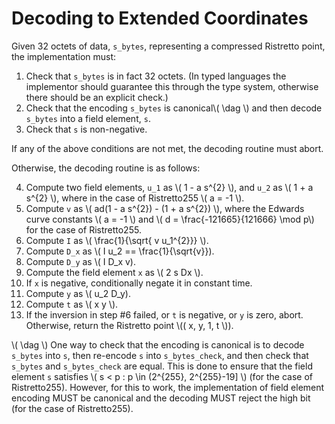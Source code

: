 # Decoding to Extended Coordinates

Given 32 octets of data, `s_bytes`, representing a compressed
Ristretto point, the implementation must:

1. Check that `s_bytes` is in fact 32 octets.  (In typed languages the
   implementor should guarantee this through the type system, otherwise
   there should be an explicit check.)
2. Check that the encoding `s_bytes` is canonical\\( \dag \\) and
   then decode `s_bytes` into a field element, `s`.
3. Check that `s` is non-negative.

If any of the above conditions are not met, the decoding routine must abort.

Otherwise, the decoding routine is as follows:

4. Compute two field elements, `u_1` as \\( 1 - a s^{2} \\),
   and `u_2` as \\( 1 + a s^{2} \\),
   where in the case of Ristretto255 \\( a = -1 \\).
5. Compute `v` as \\( ad(1 - a s^{2}) - (1 + a s^{2}) \\), where
   the Edwards curve constants \\( a = -1 \\) and
   \\( d = \frac{-121665}{121666} \mod p\\) for the
   case of Ristretto255.
6. Compute `I` as \\( \frac{1}{\sqrt{ v u_1^{2}}} \\).
7. Compute `D_x` as \\( I u_2 == \frac{1}{\sqrt{v}}).
8. Compute `D_y` as \\( I D_x v).
9. Compute the field element `x` as \\( 2 s Dx \\).
10. If `x` is negative, conditionally negate it in constant time.
11. Compute `y` as \\( u_2 D_y).
12. Compute `t` as \\( x y \\).
13. If the inversion in step #6 failed, or `t` is negative, or `y` is
    zero, abort.  Otherwise, return the Ristretto point
    \\(( x, y, 1, t \\)).

\\( \dag \\) One way to check that the encoding is canonical is to
decode `s_bytes` into `s`, then re-encode `s` into `s_bytes_check`,
and then check that `s_bytes` and `s_bytes_check` are equal.  This is
done to ensure that the field element `s` satisfies
\\( s < p : p \in (2^{255}, 2^{255}-19] \\) (for the case of Ristretto255).
However, for this to work, the implementation of field element
encoding MUST be canonical and the decoding MUST reject the high bit
(for the case of Ristretto255).
